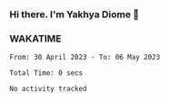 ### Hi there. I'm Yakhya Diome 👋

### WAKATIME
<!--START_SECTION:waka-->

```text
From: 30 April 2023 - To: 06 May 2023

Total Time: 0 secs

No activity tracked
```

<!--END_SECTION:waka-->
